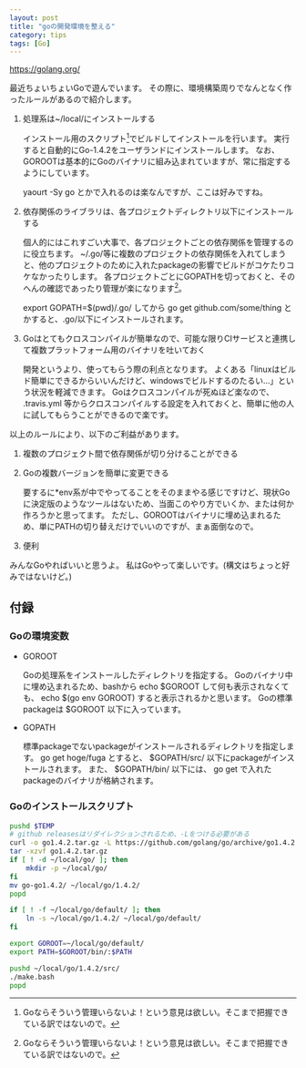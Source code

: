```yaml
---
layout: post
title: "goの開発環境を整える"
category: tips
tags: [Go]
---
```

https://golang.org/

最近ちょいちょいGoで遊んでいます。
その際に、環境構築周りでなんとなく作ったルールがあるので紹介します。

1. 処理系は~/local/にインストールする

    インストール用のスクリプト[^1]でビルドしてインストールを行います。
    実行すると自動的にGo-1.4.2をユーザランドにインストールします。
    なお、GOROOTは基本的にGoのバイナリに組み込まれていますが、常に指定するようにしています。

    yaourt -Sy go とかで入れるのは楽なんですが、ここは好みですね。

1. 依存関係のライブラリは、各プロジェクトディレクトリ以下にインストールする

    個人的にはこれすごい大事で、各プロジェクトごとの依存関係を管理するのに役立ちます。
    ~/.go/等に複数のプロジェクトの依存関係を入れてしまうと、他のプロジェクトのために入れたpackageの影響でビルドがコケたりコケなかったりします。
    各プロジェクトごとにGOPATHを切っておくと、そのへんの確認であったり管理が楽になります[^1]。

    export GOPATH=$(pwd)/.go/ してから go get github.com/some/thing とかすると、.go/以下にインストールされます。

1. Goはとてもクロスコンパイルが簡単なので、可能な限りCIサービスと連携して複数プラットフォーム用のバイナリを吐いておく

    開発というより、使ってもらう際の利点となります。
    よくある「linuxはビルド簡単にできるからいいんだけど、windowsでビルドするのたるい...」という状況を軽減できます。
    Goはクロスコンパイルが死ぬほど楽なので、 .travis.yml 等からクロスコンパイルする設定を入れておくと、簡単に他の人に試してもらうことができるので楽です。

以上のルールにより、以下のご利益があります。

1. 複数のプロジェクト間で依存関係が切り分けることができる
1. Goの複数バージョンを簡単に変更できる

    要するに*env系が中でやってることをそのままやる感じですけど、現状Goに決定版のようなツールはないため、当面このやり方でいくか、または何か作ろうかと思ってます。
    ただし、GOROOTはバイナリに埋め込まれるため、単にPATHの切り替えだけでいいのですが、まぁ面倒なので。

1. 便利

みんなGoやればいいと思うよ。
私はGoやって楽しいです。(構文はちょっと好みではないけど。)


[^1]: Goならそういう管理いらないよ！という意見は欲しい。そこまで把握できている訳ではないので。


付録
------------------------------------------------------------------------------------------------------------------------

### Goの環境変数

* GOROOT

    Goの処理系をインストールしたディレクトリを指定する。
    Goのバイナリ中に埋め込まれるため、bashから echo $GOROOT して何も表示されなくても、 echo $(go env GOROOT) すると表示されるかと思います。
    Goの標準packageは $GOROOT 以下に入っています。

* GOPATH

    標準packageでないpackageがインストールされるディレクトリを指定します。
    go get hoge/fuga とすると、 $GOPATH/src/ 以下にpackageがインストールされます。
    また、 $GOPATH/bin/ 以下には、 go get で入れたpackageのバイナリが格納されます。


### Goのインストールスクリプト

```sh
pushd $TEMP
# github releasesはリダイレクションされるため、-Lをつける必要がある
curl -o go1.4.2.tar.gz -L https://github.com/golang/go/archive/go1.4.2.tar.gz
tar -xzvf go1.4.2.tar.gz
if [ ! -d ~/local/go/ ]; then
    mkdir -p ~/local/go/
fi
mv go-go1.4.2/ ~/local/go/1.4.2/
popd

if [ ! -f ~/local/go/default/ ]; then
    ln -s ~/local/go/1.4.2/ ~/local/go/default/
fi

export GOROOT=~/local/go/default/
export PATH=$GOROOT/bin/:$PATH

pushd ~/local/go/1.4.2/src/
./make.bash
popd
```

